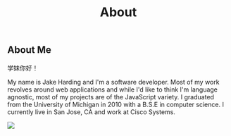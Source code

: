 ﻿---
layout: default
type: about
title: 'About'
description: 'Bio of Jake Harding.'
keywords: 'Jake Harding, About'
---

## About Me 

学妹你好！

My name is Jake Harding and I'm a software developer. Most of my work revolves around web applications and while I'd like to think I'm language agnostic, most of my projects are of the JavaScript variety. I graduated from the University of Michigan in 2010 with a B.S.E in computer science. I currently live in San Jose, CA and work at Cisco Systems. 

<img src='{{ site.IMG_PATH }}/about_me.png' class='action-shot' />
